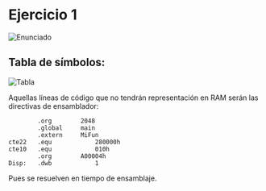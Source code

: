 # Ejercicio 1

![Enunciado](https://github.com/Lukas-De-Angelis-Riva/Estructura-Assembly/blob/master/Guia6/Ejercicio01/Enunciado.JPG)

## Tabla de símbolos:

![Tabla](https://github.com/Lukas-De-Angelis-Riva/Estructura-Assembly/blob/master/Guia6/Ejercicio01/tabla.png)

Aquellas líneas de código que no tendrán representación en RAM serán las directivas de ensamblador:

```assembly
		.org 		2048
		.global 	main
		.extern 	MiFun
cte22 	.equ 			280000h
cte10 	.equ 			010h
		.org 		A00004h
Disp: 	.dwb 			1
```

Pues se resuelven en tiempo de ensamblaje.
